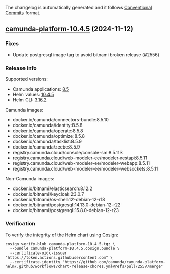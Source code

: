 The changelog is automatically generated and it follows [Conventional Commits](https://www.conventionalcommits.org/en/v1.0.0/) format.

## [camunda-platform-10.4.5](https://github.com/camunda/camunda-platform-helm/releases/tag/camunda-platform-10.4.5) (2024-11-12)

### Fixes

- Update postgresql image tag to avoid bitnami broken release (#2556)

<!-- generated by git-cliff -->
### Release Info

Supported versions:

- Camunda applications: [8.5](https://github.com/camunda/camunda-platform/releases?q=tag%3A8.5&expanded=true)
- Helm values: [10.4.5](https://artifacthub.io/packages/helm/camunda/camunda-platform/10.4.5#parameters)
- Helm CLI: [3.16.2](https://github.com/helm/helm/releases/tag/v3.16.2)

Camunda images:

- docker.io/camunda/connectors-bundle:8.5.10
- docker.io/camunda/identity:8.5.8
- docker.io/camunda/operate:8.5.8
- docker.io/camunda/optimize:8.5.8
- docker.io/camunda/tasklist:8.5.9
- docker.io/camunda/zeebe:8.5.9
- registry.camunda.cloud/console/console-sm:8.5.113
- registry.camunda.cloud/web-modeler-ee/modeler-restapi:8.5.11
- registry.camunda.cloud/web-modeler-ee/modeler-webapp:8.5.11
- registry.camunda.cloud/web-modeler-ee/modeler-websockets:8.5.11

Non-Camunda images:

- docker.io/bitnami/elasticsearch:8.12.2
- docker.io/bitnami/keycloak:23.0.7
- docker.io/bitnami/os-shell:12-debian-12-r18
- docker.io/bitnami/postgresql:14.13.0-debian-12-r22
- docker.io/bitnami/postgresql:15.8.0-debian-12-r23

### Verification

To verify the integrity of the Helm chart using [Cosign](https://docs.sigstore.dev/signing/quickstart/):

```shell
cosign verify-blob camunda-platform-10.4.5.tgz \
  --bundle camunda-platform-10.4.5.cosign.bundle \
  --certificate-oidc-issuer "https://token.actions.githubusercontent.com" \
  --certificate-identity "https://github.com/camunda/camunda-platform-helm/.github/workflows/chart-release-chores.yml@refs/pull/2557/merge"
```
